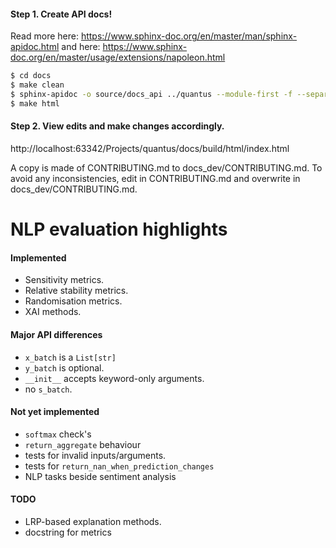 #### Step 1. Create API docs!
Read more here: https://www.sphinx-doc.org/en/master/man/sphinx-apidoc.html and here: https://www.sphinx-doc.org/en/master/usage/extensions/napoleon.html
```bash
$ cd docs
$ make clean
$ sphinx-apidoc -o source/docs_api ../quantus --module-first -f --separate
$ make html
```

#### Step 2. View edits and make changes accordingly.
http://localhost:63342/Projects/quantus/docs/build/html/index.html

A copy is made of CONTRIBUTING.md to docs_dev/CONTRIBUTING.md. To avoid any inconsistencies, edit in CONTRIBUTING.md and overwrite in docs_dev/CONTRIBUTING.md.


# NLP evaluation highlights

#### Implemented
- Sensitivity metrics.
- Relative stability metrics.
- Randomisation metrics.
- XAI methods.

#### Major API differences
- `x_batch` is a `List[str]`
- `y_batch` is optional.
- `__init__` accepts keyword-only arguments.
- no `s_batch`.


#### Not yet implemented
- `softmax` check's
- `return_aggregate` behaviour
- tests for invalid inputs/arguments.
- tests for `return_nan_when_prediction_changes`
- NLP tasks beside sentiment analysis

#### TODO
- LRP-based explanation methods.
- docstring for metrics